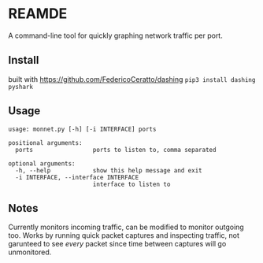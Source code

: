 # REAMDE

A command-line tool for quickly graphing network traffic per port.

## Install

built with https://github.com/FedericoCeratto/dashing
`pip3 install dashing pyshark`

## Usage

```
usage: monnet.py [-h] [-i INTERFACE] ports

positional arguments:
  ports                 ports to listen to, comma separated

optional arguments:
  -h, --help            show this help message and exit
  -i INTERFACE, --interface INTERFACE
                        interface to listen to

```

## Notes

Currently monitors incoming traffic, can be modified to monitor outgoing too. 
Works by running quick packet captures and inspecting traffic, not garunteed to see *every* packet since time between captures will go unmonitored.